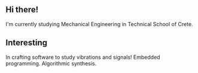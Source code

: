 Hi there!
----
I'm currently studying Mechanical Engineering in Technical School of Crete.

Interesting
-----
In crafting software to study vibrations and signals!
Embedded programming.
Algorithmic synthesis.
